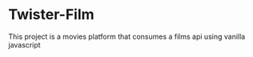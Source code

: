 # Twister-Film
This project is a movies platform that consumes a films api using vanilla javascript
